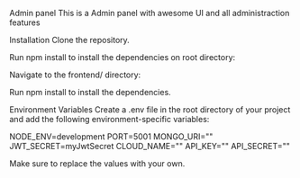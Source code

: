 Admin panel
This is a Admin panel with awesome UI and all administraction features

Installation
Clone the repository.

Run npm install to install the dependencies on root directory:

Navigate to the frontend/ directory:

Run npm install to install the dependencies.

Environment Variables
Create a .env file in the root directory of your project and add the following environment-specific variables:

NODE_ENV=development PORT=5001 MONGO_URI="" JWT_SECRET=myJwtSecret CLOUD_NAME="" API_KEY="" API_SECRET=""

Make sure to replace the values with your own.